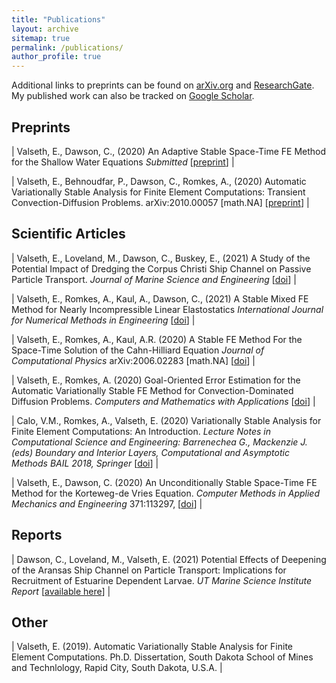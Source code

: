 ```yaml
---
title: "Publications"
layout: archive
sitemap: true
permalink: /publications/
author_profile: true
---
```


Additional links to preprints can be found on [arXiv.org](https://arxiv.org/search/?query=eirik+valseth&searchtype=author&abstracts=show&order=-announced_date_first&size=50) and [ResearchGate](https://www.researchgate.net/profile/Eirik_Valseth).
My published work can also be tracked on [Google Scholar](https://scholar.google.com/citations?user=U-GhD5IAAAAJ&hl=en).

## Preprints

| Valseth, E., Dawson, C., (2020) An Adaptive Stable Space-Time FE Method for the Shallow Water Equations  _Submitted_ [[preprint](https://arxiv.org/pdf/2011.04786.pdf)]  |

| Valseth, E., Behnoudfar, P., Dawson, C., Romkes, A., (2020) Automatic Variationally Stable Analysis for Finite Element Computations: Transient Convection-Diffusion Problems.  arXiv:2010.00057 [math.NA]  [[preprint](https://arxiv.org/abs/2010.00057)] |


## Scientific Articles

| Valseth, E., Loveland, M., Dawson, C., Buskey, E., (2021) A Study of the Potential Impact of Dredging the Corpus Christi Ship Channel on Passive Particle Transport. _Journal of Marine Science and Engineering_ [[doi](https://doi.org/10.3390/jmse9090935)]  |

| Valseth, E., Romkes, A., Kaul, A.,  Dawson, C., (2021) A Stable Mixed FE Method for Nearly Incompressible Linear Elastostatics  _International Journal for Numerical Methods in Engineering_ [[doi](https://doi.org/10.1002/nme.6743)]  |

| Valseth, E., Romkes, A., Kaul, A.R. (2020) A Stable FE Method For the Space-Time Solution of the Cahn-Hilliard Equation _Journal of Computational Physics_ arXiv:2006.02283 [math.NA]  [[doi](https://doi.org/10.1016/j.jcp.2021.110426)] |

| Valseth, E., Romkes, A. (2020) Goal-Oriented Error Estimation for the Automatic Variationally Stable FE Method for Convection-Dominated Diffusion Problems.  _Computers and Mathematics with Applications_ [[doi](https://doi.org/10.1016/j.camwa.2020.10.019)] |

| Calo, V.M., Romkes, A., Valseth, E.  (2020) Variationally Stable Analysis for Finite Element Computations: An Introduction. _Lecture Notes in Computational Science and Engineering: Barrenechea G., Mackenzie J. (eds) Boundary and Interior Layers, Computational and Asymptotic Methods BAIL 2018, Springer_ [[doi](https://doi.org/10.1007/978-3-030-41800-7)] |

| Valseth, E., Dawson, C. (2020) An Unconditionally Stable Space-Time FE Method for the Korteweg-de Vries Equation. _Computer Methods in Applied Mechanics and Engineering_ 371:113297, [[doi](https://doi.org/10.1016/j.cma.2020.113297)] |

## Reports 
| Dawson, C., Loveland, M., Valseth, E. (2021) Potential Effects of Deepening of the Aransas Ship Channel on Particle Transport: Implications for Recruitment of Estuarine Dependent Larvae. _UT Marine Science Institute Report_  [[available here](https://utmsi.utexas.edu/images/MSI/Blog_Research/OdenInstitute_PotentialEffectsofDeepeningoftheAransasShipChannelonParticleTransport.pdf)] |

## Other

| Valseth, E. (2019). Automatic Variationally Stable Analysis for Finite Element Computations. Ph.D. Dissertation, South Dakota School of Mines and Technlology, Rapid City, South Dakota, U.S.A. |
